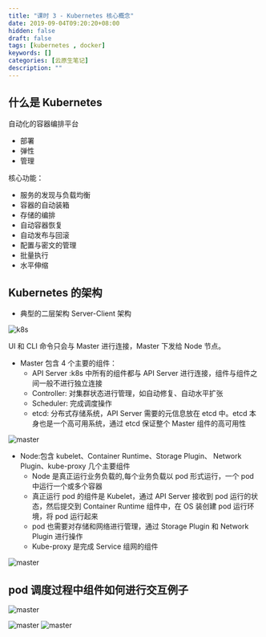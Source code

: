 ```yaml
---
title: "课时 3 - Kubernetes 核心概念"
date: 2019-09-04T09:20:20+08:00
hidden: false
draft: false
tags: [kubernetes , docker]
keywords: []
categories: [云原生笔记]
description: ""
---
```


## 什么是 Kubernetes

自动化的容器编排平台

- 部署
- 弹性
- 管理

核心功能：

- 服务的发现与负载均衡
- 容器的自动装箱
- 存储的编排
- 自动容器恢复
- 自动发布与回滚
- 配置与密文的管理
- 批量执行
- 水平伸缩

## Kubernetes 的架构

- 典型的二层架构 Server-Client 架构

![k8s](/img/cloud_native/kubernetes/k8s_structure.png)

UI 和 CLI 命令只会与 Master 进行连接，Master 下发给 Node 节点。

- Master 包含 4 个主要的组件：
  - API Server :k8s 中所有的组件都与 API Server 进行连接，组件与组件之间一般不进行独立连接
  - Controller: 对集群状态进行管理，如自动修复、自动水平扩张
  - Scheduler: 完成调度操作
  - etcd: 分布式存储系统，API Server 需要的元信息放在 etcd 中。etcd 本身也是一个高可用系统，通过 etcd 保证整个 Master 组件的高可用性

![master](/img/cloud_native/kubernetes/master.png)

- Node:包含 kubelet、Container Runtime、Storage Plugin、 Network Plugin、kube-proxy 几个主要组件
  - Node 是真正运行业务负载的,每个业务负载以 pod 形式运行，一个 pod 中运行一个或多个容器
  - 真正运行 pod 的组件是 Kubelet，通过 API Server 接收到 pod 运行的状态，然后提交到 Container Runtime 组件中，在 OS 装创建 pod 运行环境，将 pod 运行起来
  - pod 也需要对存储和网络进行管理，通过 Storage Plugin 和 Network Plugin 进行操作
  - Kube-proxy 是完成 Service 组网的组件

![master](/img/cloud_native/kubernetes/node.png)

## pod 调度过程中组件如何进行交互例子

![master](/img/cloud_native/kubernetes/pod_progress.png)

![master](/img/test/logo1.png)
![master](/img/test/logo2.png)

